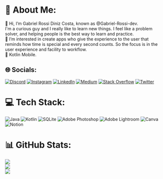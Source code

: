 # 💫 About Me:
👋 Hi, I’m Gabriel Rossi Diniz Costa, known as @Gabriel-Rossi-dev.<br>I'm a curious guy and I really like to learn new things. I feel like a problem solver, and helping people is the best way to learn and practice. <br>👀 I’m interested in create apps who give the experience to the user that reminds how time is special and every second counts. So the focus is in the user experience and facility to workflow.<br> 🌱 Kotlin Mobile.<br>


## 🌐 Socials:
[![Discord](https://img.shields.io/badge/Discord-%237289DA.svg?logo=discord&logoColor=white)](https://discord.gg/Zarif#1698) [![Instagram](https://img.shields.io/badge/Instagram-%23E4405F.svg?logo=Instagram&logoColor=white)](https://www.instagram.com/rossidiniz/) [![LinkedIn](https://img.shields.io/badge/LinkedIn-%230077B5.svg?logo=linkedin&logoColor=white)](https://www.linkedin.com/in/gabriel-rossi-3a4b75211/) [![Medium](https://img.shields.io/badge/Medium-12100E?logo=medium&logoColor=white)](https://medium.com/@costagabrielrd) [![Stack Overflow](https://img.shields.io/badge/-Stackoverflow-FE7A16?logo=stack-overflow&logoColor=white)](https://pt.stackoverflow.com/users/318022/gabriel-rossi) [![Twitter](https://img.shields.io/badge/Twitter-%231DA1F2.svg?logo=Twitter&logoColor=white)](https://twitter.com/Rossi_Diniz) 

# 💻 Tech Stack:
![Java](https://img.shields.io/badge/java-%23ED8B00.svg?style=for-the-badge&logo=java&logoColor=white) ![Kotlin](https://img.shields.io/badge/kotlin-%230095D5.svg?style=for-the-badge&logo=kotlin&logoColor=white) ![SQLite](https://img.shields.io/badge/sqlite-%2307405e.svg?style=for-the-badge&logo=sqlite&logoColor=white) ![Adobe Photoshop](https://img.shields.io/badge/adobephotoshop-%2331A8FF.svg?style=for-the-badge&logo=adobephotoshop&logoColor=white) ![Adobe Lightroom](https://img.shields.io/badge/Adobe%20Lightroom-31A8FF.svg?style=for-the-badge&logo=Adobe%20Lightroom&logoColor=white) ![Canva](https://img.shields.io/badge/Canva-%2300C4CC.svg?style=for-the-badge&logo=Canva&logoColor=white) ![Notion](https://img.shields.io/badge/Notion-%23000000.svg?style=for-the-badge&logo=notion&logoColor=white)
# 📊 GitHub Stats:
![](https://github-readme-stats-sigma-five.vercel.app/api?username=Gabriel-Rossi-dev&theme=dark&hide_border=false&include_all_commits=true&count_private=true)<br/>
![](https://github-readme-streak-stats.herokuapp.com/?user=Gabriel-Rossi-dev&theme=dark&hide_border=false)<br/>
![](https://github-readme-stats-sigma-five.vercel.app/api/top-langs/?username=Gabriel-Rossi-dev&theme=dark&hide_border=false&include_all_commits=true&count_private=true&layout=compact)


